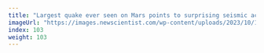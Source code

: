 ```yaml
---
title: "Largest quake ever seen on Mars points to surprising seismic activity"
imageUrl: "https://images.newscientist.com/wp-content/uploads/2023/10/17140053/SEI_176313218.jpg?width=600"
index: 103
weight: 103
---
```

